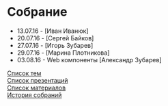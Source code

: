 # Собрание
- 13.07.16 - [Иван Иванюк]
- 20.07.16 - [Сергей Байков]
- 27.07.16 - [Игорь Зубарев]
- 29.07.16 - [Марина Плотникова]
- 03.08.16 - Web компоненты [Александр Зубарев]

[Список тем](topics.md)  
[Список презентаций](presentation.md)  
[Список материалов](material/README.md)  
[История собраний](history.md)  
